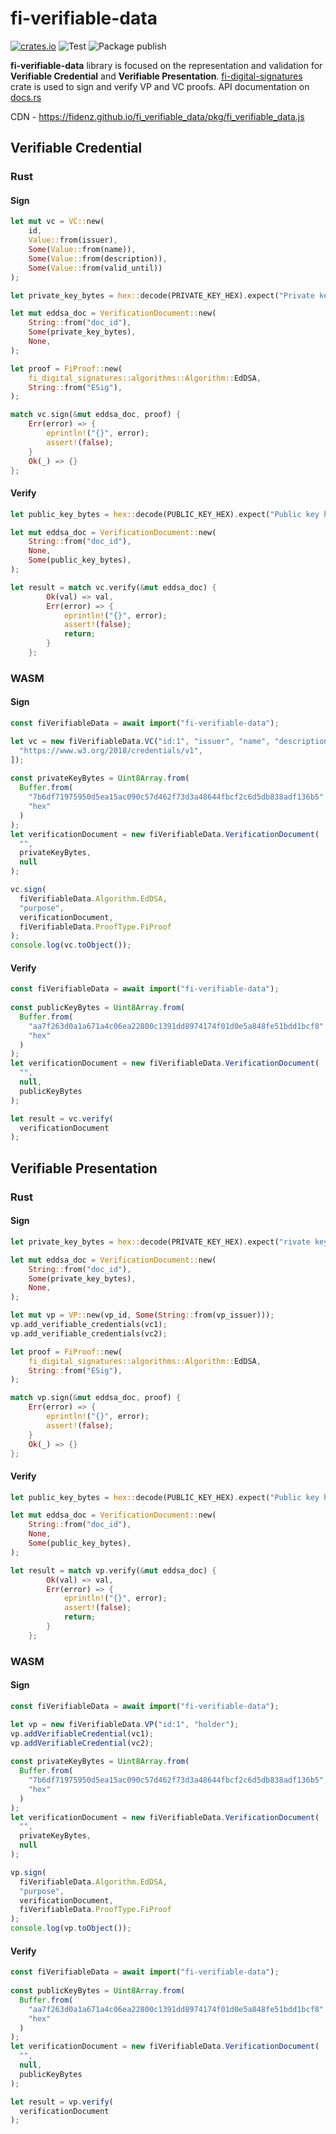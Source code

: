 # fi-verifiable-data

[![crates.io](https://buildstats.info/crate/fi_verifiable_data)](https://crates.io/crates/fi_verifiable_data)
![Test](https://github.com/Fidenz/fi_verifiable_data/actions/workflows/test.yaml/badge.svg)
![Package publish](https://github.com/Fidenz/fi_verifiable_data/actions/workflows/publish.yaml/badge.svg) 

**fi-verifiable-data** library is focused on the representation and validation for **Verifiable Credential** and **Verifiable Presentation**. [fi-digital-signatures]("https://github.com/Fidenz/fi_digital_signatures") crate is used to sign and verify VP and VC proofs. API documentation on [docs.rs](https://docs.rs/fi-verifiable-data/latest/fi_verifiable_data/)

CDN - <https://fidenz.github.io/fi_verifiable_data/pkg/fi_verifiable_data.js>

## Verifiable Credential

### Rust

#### Sign

```rust
let mut vc = VC::new(
    id,
    Value::from(issuer),
    Some(Value::from(name)),
    Some(Value::from(description)),
    Some(Value::from(valid_until))
);

let private_key_bytes = hex::decode(PRIVATE_KEY_HEX).expect("Private key hex decode failed"); 

let mut eddsa_doc = VerificationDocument::new(
    String::from("doc_id"),
    Some(private_key_bytes),
    None,
);

let proof = FiProof::new(
    fi_digital_signatures::algorithms::Algorithm::EdDSA,
    String::from("ESig"),
);

match vc.sign(&mut eddsa_doc, proof) {
    Err(error) => {
        eprintln!("{}", error);
        assert!(false);
    }
    Ok(_) => {}
};
```

#### Verify

```rust
let public_key_bytes = hex::decode(PUBLIC_KEY_HEX).expect("Public key hex decode failed");

let mut eddsa_doc = VerificationDocument::new(
    String::from("doc_id"),
    None,
    Some(public_key_bytes),
);

let result = match vc.verify(&mut eddsa_doc) {
        Ok(val) => val,
        Err(error) => {
            eprintln!("{}", error);
            assert!(false);
            return;
        }
    };
```

### WASM

#### Sign

```javascript
const fiVerifiableData = await import("fi-verifiable-data");

let vc = new fiVerifiableData.VC("id:1", "issuer", "name", "description", new Date().toString(), [
  "https://www.w3.org/2018/credentials/v1", 
]);
 
const privateKeyBytes = Uint8Array.from(
  Buffer.from(
    "7b6df71975950d5ea15ac090c57d462f73d3a48644fbcf2c6d5db838adf136b5",
    "hex"
  )
);
let verificationDocument = new fiVerifiableData.VerificationDocument(
  "",
  privateKeyBytes,
  null
);

vc.sign(
  fiVerifiableData.Algorithm.EdDSA,
  "purpose",
  verificationDocument,
  fiVerifiableData.ProofType.FiProof
);
console.log(vc.toObject());
```

#### Verify

```javascript
const fiVerifiableData = await import("fi-verifiable-data");
 
const publicKeyBytes = Uint8Array.from(
  Buffer.from(
    "aa7f263d0a1a671a4c06ea22800c1391dd8974174f01d0e5a848fe51bdd1bcf8",
    "hex"
  )
); 
let verificationDocument = new fiVerifiableData.VerificationDocument(
  "",
  null,
  publicKeyBytes
);

let result = vc.verify( 
  verificationDocument
); 
```

## Verifiable Presentation

### Rust

#### Sign

```rust
let private_key_bytes = hex::decode(PRIVATE_KEY_HEX).expect("rivate key hex decode failed"); 

let mut eddsa_doc = VerificationDocument::new(
    String::from("doc_id"),
    Some(private_key_bytes),
    None,
);

let mut vp = VP::new(vp_id, Some(String::from(vp_issuer)));
vp.add_verifiable_credentials(vc1);
vp.add_verifiable_credentials(vc2);

let proof = FiProof::new(
    fi_digital_signatures::algorithms::Algorithm::EdDSA,
    String::from("ESig"),
);

match vp.sign(&mut eddsa_doc, proof) {
    Err(error) => {
        eprintln!("{}", error);
        assert!(false);
    }
    Ok(_) => {}
};
```

#### Verify

```rust
let public_key_bytes = hex::decode(PUBLIC_KEY_HEX).expect("Public key hex decode failed");

let mut eddsa_doc = VerificationDocument::new(
    String::from("doc_id"),
    None,
    Some(public_key_bytes),
);

let result = match vp.verify(&mut eddsa_doc) {
        Ok(val) => val,
        Err(error) => {
            eprintln!("{}", error);
            assert!(false);
            return;
        }
    };
```

### WASM


#### Sign

```javascript
const fiVerifiableData = await import("fi-verifiable-data");

let vp = new fiVerifiableData.VP("id:1", "holder");
vp.addVerifiableCredential(vc1);
vp.addVerifiableCredential(vc2);
 
const privateKeyBytes = Uint8Array.from(
  Buffer.from(
    "7b6df71975950d5ea15ac090c57d462f73d3a48644fbcf2c6d5db838adf136b5",
    "hex"
  )
);
let verificationDocument = new fiVerifiableData.VerificationDocument(
  "",
  privateKeyBytes,
  null
);

vp.sign(
  fiVerifiableData.Algorithm.EdDSA,
  "purpose",
  verificationDocument,
  fiVerifiableData.ProofType.FiProof
);
console.log(vp.toObject());
```

#### Verify

```javascript
const fiVerifiableData = await import("fi-verifiable-data");
 
const publicKeyBytes = Uint8Array.from(
  Buffer.from(
    "aa7f263d0a1a671a4c06ea22800c1391dd8974174f01d0e5a848fe51bdd1bcf8",
    "hex"
  )
); 
let verificationDocument = new fiVerifiableData.VerificationDocument(
  "",
  null,
  publicKeyBytes
);

let result = vp.verify( 
  verificationDocument
); 
``` 